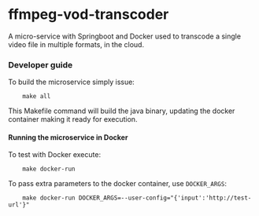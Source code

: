 # ffmpeg-vod-transcoder
A micro-service with Springboot and Docker used to transcode a single video file in multiple formats, in the cloud.

### Developer guide

To build the microservice simply issue:

```
    make all
```

This Makefile command will build the java binary, updating the docker container making it ready for execution.


#### Running the microservice in Docker

To test with Docker execute:

```
    make docker-run
```

To pass extra parameters to the docker container, use `DOCKER_ARGS`:

```
    make docker-run DOCKER_ARGS=--user-config="{'input':'http://test-url'}"
```